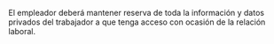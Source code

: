 El empleador deberá mantener reserva de toda la información y datos privados del trabajador a que tenga acceso con ocasión de la relación laboral.